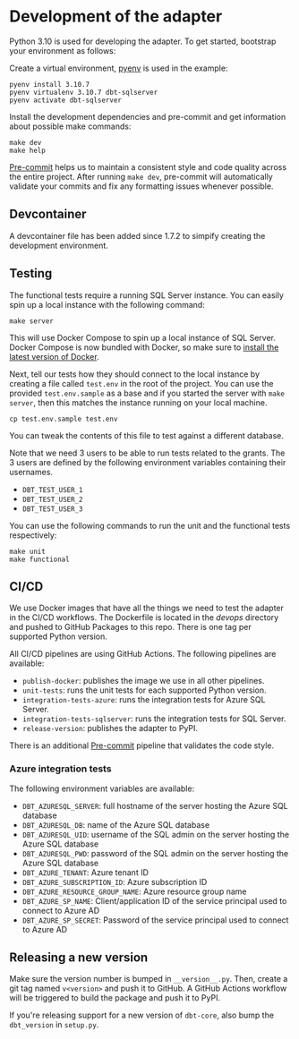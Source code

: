 # Development of the adapter

Python 3.10 is used for developing the adapter. To get started, bootstrap your environment as follows:

Create a virtual environment, [pyenv](https://github.com/pyenv/pyenv) is used in the example:

```shell
pyenv install 3.10.7
pyenv virtualenv 3.10.7 dbt-sqlserver
pyenv activate dbt-sqlserver
```

Install the development dependencies and pre-commit and get information about possible make commands:

```shell
make dev
make help
```

[Pre-commit](https://pre-commit.com/) helps us to maintain a consistent style and code quality across the entire project.
After running `make dev`, pre-commit will automatically validate your commits and fix any formatting issues whenever possible.

## Devcontainer

A devcontainer file has been added since 1.7.2 to simpify creating the development environment.

## Testing

The functional tests require a running SQL Server instance. You can easily spin up a local instance with the following command:

```shell
make server
```

This will use Docker Compose to spin up a local instance of SQL Server. Docker Compose is now bundled with Docker, so make sure to [install the latest version of Docker](https://docs.docker.com/get-docker/).

Next, tell our tests how they should connect to the local instance by creating a file called `test.env` in the root of the project.
You can use the provided `test.env.sample` as a base and if you started the server with `make server`, then this matches the instance running on your local machine.

```shell
cp test.env.sample test.env
```

You can tweak the contents of this file to test against a different database.

Note that we need 3 users to be able to run tests related to the grants.
The 3 users are defined by the following environment variables containing their usernames.

* `DBT_TEST_USER_1`
* `DBT_TEST_USER_2`
* `DBT_TEST_USER_3`

You can use the following commands to run the unit and the functional tests respectively:

```shell
make unit
make functional
```

## CI/CD

We use Docker images that have all the things we need to test the adapter in the CI/CD workflows.
The Dockerfile is located in the *devops* directory and pushed to GitHub Packages to this repo.
There is one tag per supported Python version.

All CI/CD pipelines are using GitHub Actions. The following pipelines are available:

* `publish-docker`: publishes the image we use in all other pipelines.
* `unit-tests`: runs the unit tests for each supported Python version.
* `integration-tests-azure`: runs the integration tests for Azure SQL Server.
* `integration-tests-sqlserver`: runs the integration tests for SQL Server.
* `release-version`: publishes the adapter to PyPI.

There is an additional [Pre-commit](https://pre-commit.ci/) pipeline that validates the code style.

### Azure integration tests

The following environment variables are available:

* `DBT_AZURESQL_SERVER`: full hostname of the server hosting the Azure SQL database
* `DBT_AZURESQL_DB`: name of the Azure SQL database
* `DBT_AZURESQL_UID`: username of the SQL admin on the server hosting the Azure SQL database
* `DBT_AZURESQL_PWD`: password of the SQL admin on the server hosting the Azure SQL database
* `DBT_AZURE_TENANT`: Azure tenant ID
* `DBT_AZURE_SUBSCRIPTION_ID`: Azure subscription ID
* `DBT_AZURE_RESOURCE_GROUP_NAME`: Azure resource group name
* `DBT_AZURE_SP_NAME`: Client/application ID of the service principal used to connect to Azure AD
* `DBT_AZURE_SP_SECRET`: Password of the service principal used to connect to Azure AD

## Releasing a new version

Make sure the version number is bumped in `__version__.py`. Then, create a git tag named `v<version>` and push it to GitHub.
A GitHub Actions workflow will be triggered to build the package and push it to PyPI. 

If you're releasing support for a new version of `dbt-core`, also bump the `dbt_version` in `setup.py`.
